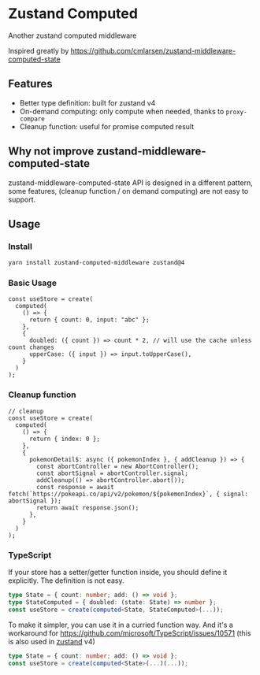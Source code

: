 # Zustand Computed

Another zustand computed middleware

Inspired greatly by https://github.com/cmlarsen/zustand-middleware-computed-state

## Features

- Better type definition: built for zustand v4
- On-demand computing: only compute when needed, thanks to `proxy-compare`
- Cleanup function: useful for promise computed result

## Why not improve zustand-middleware-computed-state

zustand-middleware-computed-state API is designed in a different pattern, some features, (cleanup function / on demand computing) are not easy to support.

## Usage

### Install

```bash
yarn install zustand-computed-middleware zustand@4
```

### Basic Usage

```tsx
const useStore = create(
  computed(
    () => {
      return { count: 0, input: "abc" };
    },
    {
      doubled: ({ count }) => count * 2, // will use the cache unless count changes
      upperCase: ({ input }) => input.toUpperCase(),
    }
  )
);
```

### Cleanup function

```tsx
// cleanup
const useStore = create(
  computed(
    () => {
      return { index: 0 };
    },
    {
      pokemonDetail$: async ({ pokemonIndex }, { addCleanup }) => {
        const abortController = new AbortController();
        const abortSignal = abortController.signal;
        addCleanup(() => abortController.abort());
        const response = await fetch(`https://pokeapi.co/api/v2/pokemon/${pokemonIndex}`, { signal: abortSignal });
        return await response.json();
      },
    }
  )
);
```

### TypeScript

If your store has a setter/getter function inside, you should define it explicitly.
The definition is not easy.

```ts
type State = { count: number; add: () => void };
type StateComputed = { doubled: (state: State) => number };
const useStore = create(computed<State, StateComputed>(...));
```

To make it simpler, you can use it in a curried function way. And it's a workaround for https://github.com/microsoft/TypeScript/issues/10571 (this is also used in [zustand](https://github.com/pmndrs/zustand/blob/main/docs/typescript.md#basic-usage) v4)

```ts
type State = { count: number; add: () => void };
const useStore = create(computed<State>(...)(...));
```
